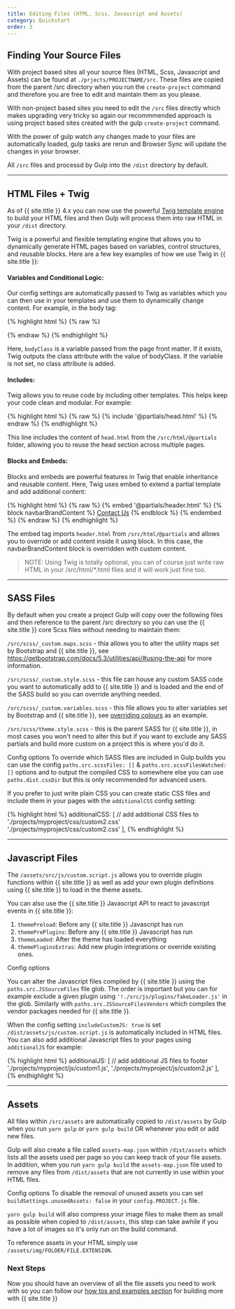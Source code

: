 ```yaml
---
title: Editing Files (HTML, Scss, Javascript and Assets)
category: Quickstart
order: 3
---
```



## Finding Your Source Files

With project based sites all your source files (HTML, Scss, Javascript and Assets) can be found at `./prjects/PROJECTNAME/src`.
These files are copied from the parent /src directory when you run the `create-project` command and therefore you are free to edit and maintain them as you please. 

With non-project based sites you need to edit the `/src` files directly which makes upgrading very tricky so again our recommmended approach is using project based sites created with the gulp `create-project` command.

With the power of gulp watch any changes made to your files are automatically loaded, gulp tasks are rerun and Browser Sync will update the changes in your browser.

All `/src` files and processd by Gulp into the `/dist` directory by default. 

<hr />

## HTML Files + Twig

As of {{ site.title }} 4.x you can now use the powerful <a href="https://twig.symfony.com/" target="_blank">Twig template engine</a> to build your HTML files and then Gulp will process them into raw HTML in your `/dist` directory.

Twig is a powerful and flexible templating engine that allows you to dynamically generate HTML pages based on variables, control structures, and reusable blocks. Here are a few key examples of how we use Twig in {{ site.title }}:

#### Variables and Conditional Logic:

Our config settings are automatically passed to Twig as variables which you can then use in your templates and use them to dynamically change content. For example, in the body tag:

{% highlight html %}
{% raw %}
<body {% if bodyClass %} class="{{bodyClass}}" {% endif %}>
{% endraw %}
{% endhighlight %}

Here, `bodyClass` is a variable passed from the page front matter. If it exists, Twig outputs the class attribute with the value of bodyClass. If the variable is not set, no class attribute is added.

#### Includes:

Twig allows you to reuse code by including other templates. This helps keep your code clean and modular. For example:


{% highlight html %}
{% raw %}
{% include '@partials/head.html' %}
{% endraw %}
{% endhighlight %}

This line includes the content of `head.html` from the `/src/html/@partials` folder, allowing you to reuse the head section across multiple pages.

<!-- > New to Twig? Check out this great Twig crash course on uDemy! -->

#### Blocks and Embeds:

Blocks and embeds are powerful features in Twig that enable inheritance and reusable content. Here, Twig uses embed to extend a partial template and add additional content:

{% highlight html %}
{% raw %}
{% embed '@partials/header.html' %}
  {% block navbarBrandContent %}
    <a href="#" class="navbar-text fs-5 align-self-stretch">Contact Us</a>
  {% endblock %}
{% endembed %}
{% endraw %}
{% endhighlight %}

The embed tag imports `header.html` from `/src/html/@partials` and allows you to override or add content inside it using block. In this case, the navbarBrandContent block is overridden with custom content.

> NOTE: Using Twig is totally optional, you can of course just write raw HTML in your /src/html/*.html files and it will work just fine too.

<hr />

## SASS Files

By default when you create a project Gulp will copy over the following files and then reference to the parent /src directory so you can use the {{ site.title }} core Scss files without needing to maintain them:

`/src/scss/_custom.maps.scss` - thia allows you to alter the utility maps set by Bootstrap and {{ site.title }}, see <a href="https://getbootstrap.com/docs/5.3/utilities/api/#using-the-api" target="_blank">https://getbootstrap.com/docs/5.3/utilities/api/#using-the-api</a> for more information.

`/src/scss/_custom.style.scss` - this file can house any custom SASS code you want to automatically add to {{ site.title }} and is loaded and the end of the SASS build so you can override anything needed. 

`/src/scss/_custom.variables.scss` - this file allows you to alter variables set by Bootstrap and {{ site.title }}, see <a href="/customisation/1-override-colours/">overriding colours</a> as an example.

`/src/scss/theme.style.scss` - this is the parent SASS for {{ site.title }}, in most cases you won't need to alter this but if you want to exclude any SASS partials and build more custom on a project this is where you'd do it. 

<div class="hl-box">
  <p><span class="badge text-white bg-primary hl-box-title">Config options</span> To override which SASS files are included in Gulp builds you can use the config <code>paths.src.scssFiles: []</code> & <code>paths.src.scssFilesWatched: []</code> options and to output the compiled CSS to somewhere else you can use <code>paths.dist.cssDir</code> but this is only recommended for advanced users.</p>
  
  <p>If you prefer to just write plain CSS you can create static CSS files and include them in your pages with the <code>additionalCSS</code> config setting: </p>

  {% highlight html %}
additionalCSS: [ // add additional CSS files to <head>
  './projects/myproject/css/custom2.css'
  './projects/myproject/css/custom2.css'
],
  {% endhighlight %}
</div>

<hr />

## Javascript Files

The `/assets/src/js/custom.script.js` allows you to override plugin functions within {{ site.title }} as well as add your own plugin definitions using {{ site.title }} to load in the theme assets.

You can also use the {{ site.title }} Javascript API to react to javascript events in {{ site.title }}:

1. <code>themePreload</code>: Before any {{ site.title }} Javascript has run
2. <code>themePrePlugins</code>: Before any {{ site.title }} Javascript has run
3. <code>themeLoaded</code>: After the theme has loaded everything
4. <code>themePluginsExtras</code>: Add new plugin integrations or override existing ones.

<div class="hl-box">
  <span class="badge text-white bg-primary hl-box-title">Config options</span>
  
  <p>You can alter the Javascript files compiled by {{ site.title }} using the <code>paths.src.JSSourceFiles</code> file glob. The order is important but you can for example exclude a given plugin using <code>'!./src/js/plugins/fakeLoader.js'</code> in the glob. Similarly with <code>paths.src.JSSourceFilesVendors</code> which compiles the vendor packages needed for {{ site.title }}.</p>

  <p>When the config setting <code>includeCustomJS: true</code> is set <code>/dist/assets/js/custom.script.js</code> is automatically included in HTML files. You can also add additional Javascript files to your pages using <code>additionalJS</code> for example:</p>

  {% highlight html %}
  additionalJS: [ // add additional JS files to footer
    './projects/myproject/js/custom1.js',
    './projects/myproject/js/custom2.js'
  ],
  {% endhighlight %}
</div>

<hr />

## Assets

All files within `/src/assets` are automatically copied to `/dist/assets` by Gulp when you run `yarn gulp` or `yarn gulp build` OR whenever you edit or add new files. 

Gulp will also create a file called `assets-map.json` within `/dist/assets` which lists all the assets used per page so you can keep track of your file assets. In addition, when you run `yarn gulp build` the `assets-map.json` file used to remove any files from `/dist/assets` that are not currently in use within your HTML files. 


<span class="badge text-white bg-primary">Config options</span> To disable the removal of unused assets you can set `buildSettings.unusedAssets: false` in your `config.PROJECT.js` file.

`yarn gulp build` will also compress your image files to make them as small as possible when copied to `/dist/assets`, this step can take awhile if you have a lot of images so it's only run on the build command.

To reference assets in your HTML simply use `/assets/img/FOLDER/FILE.EXTENSION`.

### Next Steps

Now you should have an overview of all the file assets you need to work with so you can follow our <a href="{{ '/examples/' | relative_url }}">how tos and examples section</a> for building more with {{ site.title }}